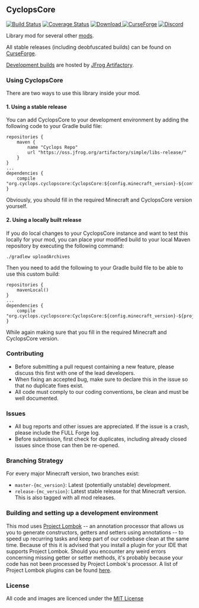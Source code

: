 ## CyclopsCore

[![Build Status](https://travis-ci.org/CyclopsMC/CyclopsCore.svg?branch=master-1.11)](https://travis-ci.org/CyclopsMC/CyclopsCore)
[![Coverage Status](https://coveralls.io/repos/github/CyclopsMC/CyclopsCore/badge.svg)](https://coveralls.io/github/CyclopsMC/CyclopsCore)
[![Download](https://img.shields.io/maven-metadata/v/https/oss.jfrog.org/artifactory/simple/libs-release/org/cyclops/cyclopscore/CyclopsCore/maven-metadata.xml.svg) ](https://oss.jfrog.org/artifactory/simple/libs-release/org/cyclops/cyclopscore/CyclopsCore/)
[![CurseForge](http://cf.way2muchnoise.eu/full_232758_downloads.svg)](http://minecraft.curseforge.com/projects/232758)
[![Discord](https://img.shields.io/discord/386052815128100865.svg?colorB=7289DA&logo=data:image/png;base64,iVBORw0KGgoAAAANSUhEUgAAAHYAAABWAgMAAABnZYq0AAAACVBMVEUAAB38%2FPz%2F%2F%2F%2Bm8P%2F9AAAAAXRSTlMAQObYZgAAAAFiS0dEAIgFHUgAAAAJcEhZcwAACxMAAAsTAQCanBgAAAAHdElNRQfhBxwQJhxy2iqrAAABoElEQVRIx7WWzdGEIAyGgcMeKMESrMJ6rILZCiiBg4eYKr%2Fd1ZAfgXFm98sJfAyGNwno3G9sLucgYGpQ4OGVRxQTREMDZjF7ILSWjoiHo1n%2BE03Aw8p7CNY5IhkYd%2F%2F6MtO3f8BNhR1QWnarCH4tr6myl0cWgUVNcfMcXACP1hKrGMt8wcAyxide7Ymcgqale7hN6846uJCkQxw6GG7h2MH4Czz3cLqD1zHu0VOXMfZjHLoYvsdd0Q7ZvsOkafJ1P4QXxrWFd14wMc60h8JKCbyQvImzlFjyGoZTKzohwWR2UzSONHhYXBQOaKKsySsahwGGDnb%2FiYPJw22sCqzirSULYy1qtHhXGbtgrM0oagBV4XiTJok3GoLoDNH8ooTmBm7ZMsbpFzi2bgPGoXWXME6XT%2BRJ4GLddxJ4PpQy7tmfoU2HPN6cKg%2BledKHBKlF8oNSt5w5g5o8eXhu1IOlpl5kGerDxIVT%2BztzKepulD8utXqpChamkzzuo7xYGk%2FkpSYuviLXun5bzdRf0Krejzqyz7Z3p0I1v2d6HmA07dofmS48njAiuMgAAAAASUVORK5CYII%3D)](https://discord.gg/9yDxubB)

Library mod for several other [mods](https://github.com/CyclopsMC).

All stable releases (including deobfuscated builds) can be found on [CurseForge](https://minecraft.curseforge.com/projects/cyclops-core/files).

[Development builds](https://oss.jfrog.org/artifactory/simple/libs-release/org/cyclops/cyclopscore/CyclopsCore/) are hosted by [JFrog Artifactory](https://www.jfrog.com/artifactory/).

### Using CyclopsCore

There are two ways to use this library inside your mod.

#### 1. Using a stable release

You can add CyclopsCore to your development environment by adding the following code to your Gradle build file:

    repositories {
        maven {
            name "Cyclops Repo"
            url "https://oss.jfrog.org/artifactory/simple/libs-release/"
        }
    }
    ...
    dependencies {
        compile "org.cyclops.cyclopscore:CyclopsCore:${config.minecraft_version}-${config.cyclopscore_version}:deobf"
    }

Obviously, you should fill in the required Minecraft and CyclopsCore version yourself.


#### 2. Using a locally built release

If you do local changes to your CyclopsCore instance and want to test this locally for your mod, you can place your modified build to your local Maven repository by executing the following command:

    ./gradlew uploadArchives

Then you need to add the following to your Gradle build file to be able to use this custom build:

    repositories {
        mavenLocal()
    }
    ...
    dependencies {
        compile "org.cyclops.cyclopscore:CyclopsCore:${config.minecraft_version}-${project.cyclopscore_version_local}:deobf"
    }

While again making sure that you fill in the required Minecraft and CyclopsCore version.

### Contributing
* Before submitting a pull request containing a new feature, please discuss this first with one of the lead developers.
* When fixing an accepted bug, make sure to declare this in the issue so that no duplicate fixes exist.
* All code must comply to our coding conventions, be clean and must be well documented.

### Issues
* All bug reports and other issues are appreciated. If the issue is a crash, please include the FULL Forge log.
* Before submission, first check for duplicates, including already closed issues since those can then be re-opened.

### Branching Strategy

For every major Minecraft version, two branches exist:

* `master-{mc_version}`: Latest (potentially unstable) development.
* `release-{mc_version}`: Latest stable release for that Minecraft version. This is also tagged with all mod releases.

### Building and setting up a development environment

This mod uses [Project Lombok](http://projectlombok.org/) -- an annotation processor that allows us you to generate constructors, getters and setters using annotations -- to speed up recurring tasks and keep part of our codebase clean at the same time. Because of this it is advised that you install a plugin for your IDE that supports Project Lombok. Should you encounter any weird errors concerning missing getter or setter methods, it's probably because your code has not been processed by Project Lombok's processor. A list of Project Lombok plugins can be found [here](http://projectlombok.org/download.html).

### License
All code and images are licenced under the [MIT License](https://github.com/CyclopsMC/CyclopsCore/blob/master-1.8/LICENSE.txt)
